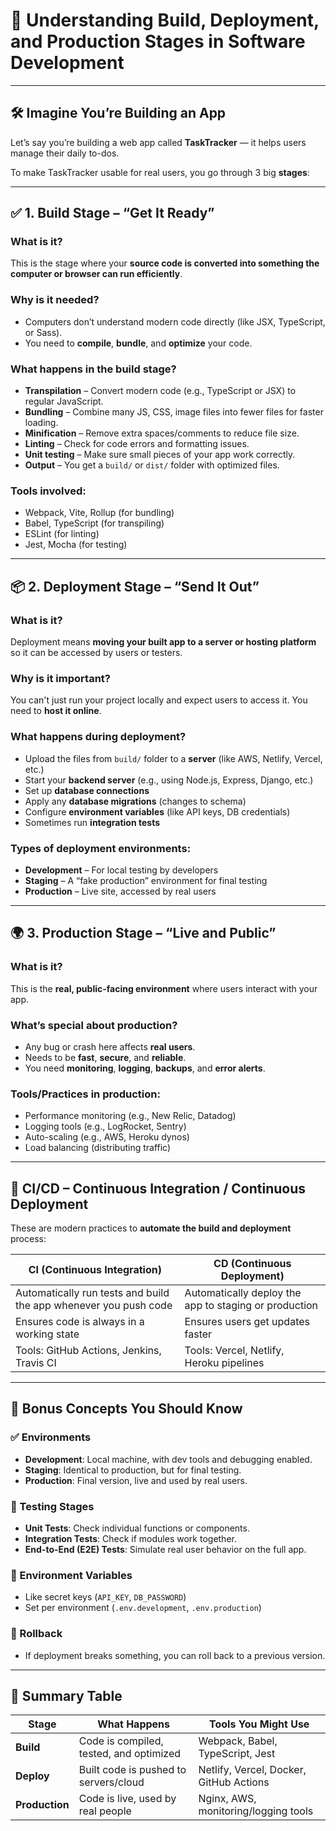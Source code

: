 
# 🚀 Understanding Build, Deployment, and Production Stages in Software Development

---

## 🛠️ Imagine You’re Building an App

Let’s say you’re building a web app called **TaskTracker** — it helps users manage their daily to-dos.

To make TaskTracker usable for real users, you go through 3 big **stages**:

---

## ✅ 1. Build Stage – “Get It Ready”

### What is it?
This is the stage where your **source code is converted into something the computer or browser can run efficiently**.

### Why is it needed?
- Computers don’t understand modern code directly (like JSX, TypeScript, or Sass).
- You need to **compile**, **bundle**, and **optimize** your code.

### What happens in the build stage?
- **Transpilation** – Convert modern code (e.g., TypeScript or JSX) to regular JavaScript.
- **Bundling** – Combine many JS, CSS, image files into fewer files for faster loading.
- **Minification** – Remove extra spaces/comments to reduce file size.
- **Linting** – Check for code errors and formatting issues.
- **Unit testing** – Make sure small pieces of your app work correctly.
- **Output** – You get a `build/` or `dist/` folder with optimized files.

### Tools involved:
- Webpack, Vite, Rollup (for bundling)
- Babel, TypeScript (for transpiling)
- ESLint (for linting)
- Jest, Mocha (for testing)

---

## 📦 2. Deployment Stage – “Send It Out”

### What is it?
Deployment means **moving your built app to a server or hosting platform** so it can be accessed by users or testers.

### Why is it important?
You can't just run your project locally and expect users to access it. You need to **host it online**.

### What happens during deployment?
- Upload the files from `build/` folder to a **server** (like AWS, Netlify, Vercel, etc.)
- Start your **backend server** (e.g., using Node.js, Express, Django, etc.)
- Set up **database connections**
- Apply any **database migrations** (changes to schema)
- Configure **environment variables** (like API keys, DB credentials)
- Sometimes run **integration tests**

### Types of deployment environments:
- **Development** – For local testing by developers
- **Staging** – A “fake production” environment for final testing
- **Production** – Live site, accessed by real users

---

## 🌍 3. Production Stage – “Live and Public”

### What is it?
This is the **real, public-facing environment** where users interact with your app.

### What’s special about production?
- Any bug or crash here affects **real users**.
- Needs to be **fast**, **secure**, and **reliable**.
- You need **monitoring**, **logging**, **backups**, and **error alerts**.

### Tools/Practices in production:
- Performance monitoring (e.g., New Relic, Datadog)
- Logging tools (e.g., LogRocket, Sentry)
- Auto-scaling (e.g., AWS, Heroku dynos)
- Load balancing (distributing traffic)

---

## 🚀 CI/CD – Continuous Integration / Continuous Deployment

These are modern practices to **automate the build and deployment** process:

| CI (Continuous Integration) | CD (Continuous Deployment) |
|-----------------------------|----------------------------|
| Automatically run tests and build the app whenever you push code | Automatically deploy the app to staging or production |
| Ensures code is always in a working state | Ensures users get updates faster |
| Tools: GitHub Actions, Jenkins, Travis CI | Tools: Vercel, Netlify, Heroku pipelines |

---

## 🎯 Bonus Concepts You Should Know

### ✅ Environments
- **Development**: Local machine, with dev tools and debugging enabled.
- **Staging**: Identical to production, but for final testing.
- **Production**: Final version, live and used by real users.

### 🧪 Testing Stages
- **Unit Tests**: Check individual functions or components.
- **Integration Tests**: Check if modules work together.
- **End-to-End (E2E) Tests**: Simulate real user behavior on the full app.

### 🔐 Environment Variables
- Like secret keys (`API_KEY`, `DB_PASSWORD`)
- Set per environment (`.env.development`, `.env.production`)

### 🧠 Rollback
- If deployment breaks something, you can roll back to a previous version.

---

## 📌 Summary Table

| Stage       | What Happens                              | Tools You Might Use                     |
|-------------|-------------------------------------------|-----------------------------------------|
| **Build**   | Code is compiled, tested, and optimized   | Webpack, Babel, TypeScript, Jest        |
| **Deploy**  | Built code is pushed to servers/cloud     | Netlify, Vercel, Docker, GitHub Actions |
| **Production** | Code is live, used by real people     | Nginx, AWS, monitoring/logging tools    |
